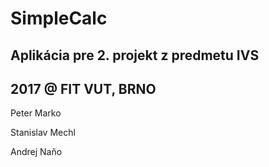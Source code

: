 # SimpleCalc


## Aplikácia pre 2. projekt z predmetu IVS
## 2017 @ FIT VUT, BRNO

Peter Marko

Stanislav Mechl

Andrej Naňo
